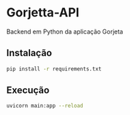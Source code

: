 # Gorjetta-API
Backend em Python da aplicação Gorjeta

## Instalação

```bash
pip install -r requirements.txt
```

## Execução

```bash
uvicorn main:app --reload
```